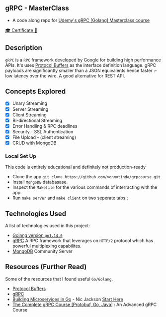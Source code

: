 ## gRPC - MasterClass
- A code along repo for [Udemy's gRPC [Golang] Masterclass course](https://www.udemy.com/course/grpc-golang/)

[:mortar_board: Certificate :tada:](https://udemy-certificate.s3.amazonaws.com/image/UC-9ae4d613-9868-45a7-8a49-764dc0c0bbd0.jpg)

## Description
`gRPC` is a `RPC` framework developed by Google for building high performance APIs. It's uses [Protocol Buffers](https://developers.google.com/protocol-buffers) as the interface definition language. gRPC payloads are significantly smaller than a JSON equivalents hence faster :- low latency over the wire. A good alternative for REST API. 

## Concepts Explored
- [x] Unary Streaming 
- [x] Server Streaming
- [x] Client Streaming  
- [x] Bi-directional Streaming 
- [x] Error Handling & RPC deadlines
- [x] Security - SSL Authentication
- [x] File Upload - (client streaming)
- [x] CRUD with MongoDB 

### Local Set Up
This code is entirely educational and definitely not production-ready 
+ Clone the app `git clone https://github.com/vonmutinda/grpcourse.git` 
+ Install `MongoDB` databasase. 
+ Inspect the `Makefile` for the various commands of interracting with the app. 
+ Run `make server` and `make client` on two seperate tabs.;


## Technologies Used 
A list of technologies used in this project:
- [Golang version `go1.14.6`](https://golang.org) 
- [gRPC](https://github.com/grpc/grpc-go) A RPC framework that leverages on `HTTP/2` protocol which has powerful multiplexing capabilites.
- [MongoDB](https://www.mongodb.com/try/download/community) Community Server

## Resources (Further Read)
Some of the resources that I found useful `Go/Golang`. 
- [Protocol Buffers](https://developers.google.com/protocol-buffers)
- [gRPC](https://grpc.io/)
- [Building Microservices in Go](https://www.youtube.com/playlist?list=PLmD8u-IFdreyh6EUfevBcbiuCKzFk0EW_) - Nic Jackson [Start Here](https://www.youtube.com/watch?v=pMgty_RYIOc&list=PLmD8u-IFdreyh6EUfevBcbiuCKzFk0EW_&index=14&t=0s)
- [The Complete gRPC Course [Protobuf, Go, Java]](https://www.youtube.com/playlist?list=PLy_6D98if3UJd5hxWNfAqKMr15HZqFnqf) : An Advanced gRPC Course
